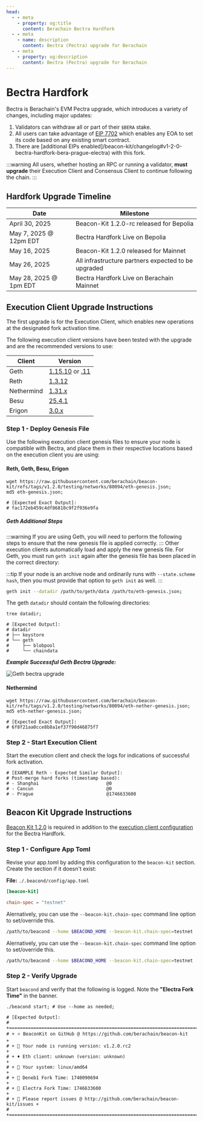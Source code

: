 ```yaml
---
head:
  - - meta
    - property: og:title
      content: Berachain Bectra Hardfork
  - - meta
    - name: description
      content: Bectra (Pectra) upgrade for Berachain
  - - meta
    - property: og:description
      content: Bectra (Pectra) upgrade for Berachain
---
```


# Bectra Hardfork

Bectra is Berachain's EVM Pectra upgrade, which introduces a variety of changes, including major updates:

1. Validators can withdraw all or part of their `$BERA` stake.
2. All users can take advantage of [EIP 7702](/developers/guides/eip7702-basics) which enables any EOA to set its code based on any existing smart contract.
3. There are [additional EIPs enabled]/beacon-kit/changelog#v1-2-0-bectra-hardfork-bera-prague-electra) with this fork.

:::warning
All users, whether hosting an RPC or running a validator, **must upgrade** their Execution Client and Consensus Client to continue following the chain.
:::

## Hardfork Upgrade Timeline

| Date                   | Milestone                                           |
| ---------------------- | --------------------------------------------------- |
| April 30, 2025         | Beacon-Kit 1.2.0-rc released for Bepolia            |
| May 7, 2025 @ 12pm EDT | Bectra Hardfork Live on Bepolia                     |
| May 16, 2025           | Beacon-Kit 1.2.0 released for Mainnet               |
| May 26, 2025           | All infrastructure partners expected to be upgraded |
| May 28, 2025 @ 1pm EDT | Bectra Hardfork Live on Berachain Mainnet           |

## Execution Client Upgrade Instructions

The first upgrade is for the Execution Client, which enables new operations at the designated fork activation time.

The following execution client versions have been tested with the upgrade and are the recommended versions to use:

| Client     | Version                                                                                                                                          |
| ---------- | ------------------------------------------------------------------------------------------------------------------------------------------------ |
| Geth       | [1.15.10](https://github.com/ethereum/go-ethereum/releases/tag/v1.15.10) or [.11](https://github.com/ethereum/go-ethereum/releases/tag/v1.15.11) |
| Reth       | [1.3.12](https://github.com/paradigmxyz/reth/releases/tag/v1.3.12)                                                                               |
| Nethermind | [1.31.x](https://github.com/NethermindEth/nethermind/releases/tag/1.31.10)                                                                       |
| Besu       | [25.4.1](https://github.com/hyperledger/besu/releases/tag/25.4.1)                                                                                |
| Erigon     | [3.0.x](https://github.com/erigontech/erigon/releases/tag/v3.0.3)                                                                                |

### Step 1 - Deploy Genesis File

Use the following execution client genesis files to ensure your node is compatible with Bectra, and place them in their respective locations based on the execution client you are using:

#### Reth, Geth, Besu, Erigon

```bash-vue{4,5}
wget https://raw.githubusercontent.com/berachain/beacon-kit/refs/tags/v1.2.0/testing/networks/80094/eth-genesis.json;
md5 eth-genesis.json;

# [Expected Exact Output]:
# fac172eb459c4df86810c9f2f936e9fa
```

##### Geth Additional Steps

:::warning
If you are using Geth, you will need to perform the following steps to ensure that the new genesis file is applied correctly.
:::
Other execution clients automatically load and apply the new genesis file. For Geth, you must run `geth init` again after the genesis file has been placed in the correct directory:

:::tip
If your node is an archive node and ordinarily runs with `--state.scheme hash`, then you must provide that option to `geth init` as well.
:::

```bash
geth init --datadir /path/to/geth/data /path/to/eth-genesis.json;
```

The geth `datadir` should contain the following directories:

```bash-vue{4-8}
tree datadir;

# [Expected Output]:
# datadir
# ├── keystore
# └── geth
#     ├── blobpool
#     └── chaindata
```

_**Example Successful Geth Bectra Upgrade:**_

![Geth bectra upgrade](/assets/geth-bectra-upgrade.png)

#### Nethermind

```bash-vue{4,5}
wget https://raw.githubusercontent.com/berachain/beacon-kit/refs/tags/v1.2.0/testing/networks/80094/eth-nether-genesis.json;
md5 eth-nether-genesis.json;

# [Expected Exact Output]:
# 6f8f21aa0cce8b8a1ef37f90d46875f7
```

### Step 2 - Start Execution Client

Start the execution client and check the logs for indications of successful fork activation.

```bash{5}
# [EXAMPLE Reth - Expected Similar Output]:
# Post-merge hard forks (timestamp based):
# - Shanghai                         @0
# - Cancun                           @0
# - Prague                           @1746633600
```

## Beacon Kit Upgrade Instructions

[Beacon Kit 1.2.0](https://github.com/berachain/beacon-kit/releases) is required in addition to the [execution client configuration](#execution-client-upgrade-instructions) for the Bectra Hardfork.

### Step 1 - Configure App Toml

Revise your app.toml by adding this configuration to the `beacon-kit` section. Create the section if it doesn't exist:

**File:** `./.beacond/config/app.toml`

```toml
[beacon-kit]

chain-spec = "testnet"
```

Alernatively, you can use the `--beacon-kit.chain-spec` command line option to set/override this.

```sh
/path/to/beacond --home $BEACOND_HOME --beacon-kit.chain-spec=testnet
```

Alernatively, you can use the `--beacon-kit.chain-spec` command line option to set/override this.

```sh
/path/to/beacond --home $BEACOND_HOME --beacon-kit.chain-spec=testnet
```

### Step 2 - Verify Upgrade

Start `beacond` and verify that the following is logged. Note the **"Electra Fork Time"** in the banner.

```bash-vue{10}
./beacond start; # Use --home as needed;

# [Expected Output]:
# +=========================================================================+
# + ⭐ BeaconKit on GitHub @ https://github.com/berachain/beacon-kit        +
# + 🧩 Your node is running version: v1.2.0.rc2                             +
# + ♦ Eth client: unknown (version: unknown)                                +
# + 💾 Your system: linux/amd64                                             +
# + 🍴 Deneb1 Fork Time: 1740090694                                         +
# + 🍴 Electra Fork Time: 1746633600                                        +
# + 🦺 Please report issues @ http://github.com/berachain/beacon-kit/issues +
# +=========================================================================+
```
